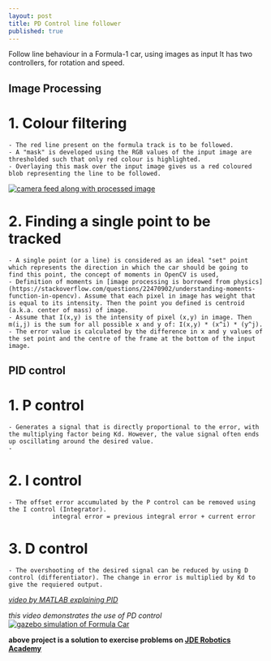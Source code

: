 ```yaml
---
layout: post
title: PD Control line follower
published: true
---
```


Follow line behaviour in a Formula-1 car, using images as input
It has two controllers, for rotation and speed.

## Image Processing
# 1. Colour filtering
	- The red line present on the formula track is to be followed.
    - A "mask" is developed using the RGB values of the input image are thresholded such that only red colour is highlighted.
    - Overlaying this mask over the input image gives us a red coloured blob representing the line to be followed.

[![camera feed along with processed image](https://yt-embed.herokuapp.com/embed?v=4kmUJu2Xqlg)](https://www.youtube.com/watch?v=4kmUJu2Xqlg "camera feed along with processed image")

# 2. Finding a single point to be tracked
	- A single point (or a line) is considered as an ideal "set" point which represents the direction in which the car should be going to find this point, the concept of moments in OpenCV is used, 
    - Definition of moments in [image processing is borrowed from physics](https://stackoverflow.com/questions/22470902/understanding-moments-function-in-opencv). Assume that each pixel in image has weight that is equal to its intensity. Then the point you defined is centroid (a.k.a. center of mass) of image.
	- Assume that I(x,y) is the intensity of pixel (x,y) in image. Then m(i,j) is the sum for all possible x and y of: I(x,y) * (x^i) * (y^j).
    - The error value is calculated by the difference in x and y values of the set point and the centre of the frame at the bottom of the input image.

## PID control
# 1. P control
	- Generates a signal that is directly proportional to the error, with the multiplying factor being Kd. However, the value signal often ends up oscillating around the desired value.
	-
# 2. I control
	- The offset error accumulated by the P control can be removed using the I control (Integrator).
    			integral error = previous integral error + current error
                
# 3. D control
	- The overshooting of the desired signal can be reduced by using D control (differentiator). The change in error is multiplied by Kd to give the requiered output.
 
[_video by MATLAB explaining PID_](https://www.youtube.com/watch?v=wkfEZmsQqiA)
 
_this video demonstrates the use of PD control_
[![gazebo simulation of Formula Car](https://yt-embed.herokuapp.com/embed?v=PHs2H54jiRc)](https://www.youtube.com/watch?v=PHs2H54jiRc "gazebo simulation of Formula Car")



**above project is a solution to exercise problems on [JDE Robotics Academy](http://jderobot.github.io/RoboticsAcademy/)**